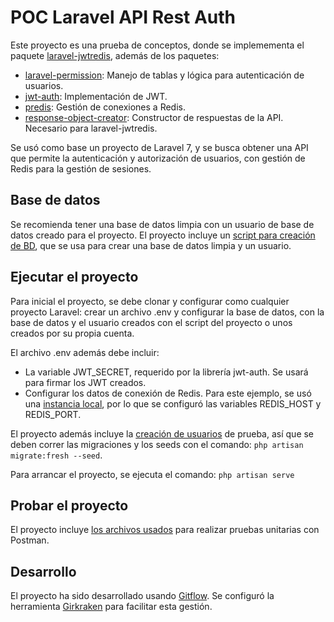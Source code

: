 # POC Laravel API Rest Auth

Este proyecto es una prueba de conceptos, donde se implemementa el paquete [laravel-jwtredis](https://github.com/sametsahindogan/laravel-jwtredis), además de los paquetes:
* [laravel-permission](https://github.com/spatie/laravel-permission): Manejo de tablas y lógica para autenticación de usuarios.
* [jwt-auth](https://github.com/tymondesigns/jwt-auth): Implementación de JWT.
* [predis](https://github.com/nrk/predis): Gestión de conexiones a Redis.
* [response-object-creator](https://github.com/sametsahindogan/response-object-creator): Constructor de respuestas de la API. Necesario para laravel-jwtredis.

Se usó como base un proyecto de Laravel 7, y se busca obtener una API que permite la autenticación y autorización de usuarios, con gestión de Redis para la gestión de sesiones.

## Base de datos

Se recomienda tener una base de datos limpia con un usuario de base de datos creado para el proyecto. El proyecto incluye un [script para creación de BD](documentation/db-setup/DB%20Setup.sql), que se usa para crear una base de datos limpia y un usuario.

## Ejecutar el proyecto

Para inicial el proyecto, se debe clonar y configurar como cualquier proyecto Laravel: crear un archivo .env y configurar la base de datos, con la base de datos y el usuario creados con el script del proyecto o unos creados por su propia cuenta.

El archivo .env además debe incluir:
* La variable JWT_SECRET, requerido por la librería jwt-auth. Se usará para firmar los JWT creados.
* Configurar los datos de conexión de Redis. Para este ejemplo, se usó una [instancia local](documentation/redis/Instalar%20Local.md), por lo que se configuró las variables REDIS_HOST y REDIS_PORT.

El proyecto además incluye la [creación de usuarios](database/seeds/PermissionsAndUsersSeeder.php) de prueba, así que se deben correr las migraciones y los seeds con el comando: `php artisan migrate:fresh --seed`.

Para arrancar el proyecto, se ejecuta el comando:
`php artisan serve`


## Probar el proyecto
El proyecto incluye [los archivos usados](documentation/postman) para realizar pruebas unitarias con Postman.

## Desarrollo
El proyecto ha sido desarrollado usando [Gitflow](https://datasift.github.io/gitflow/IntroducingGitFlow.html). Se configuró la herramienta [Girkraken](https://support.gitkraken.com/git-workflows-and-extensions/git-flow/) para facilitar esta gestión.
